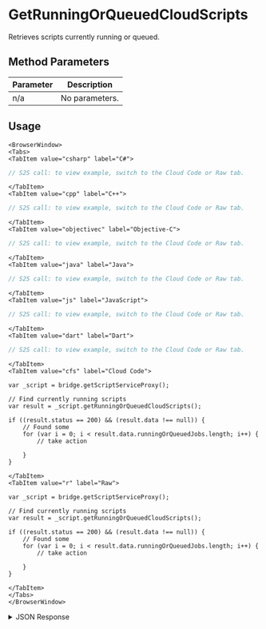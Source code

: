 # GetRunningOrQueuedCloudScripts

Retrieves scripts currently running or queued.

<PartialServop service_name="script" operation_name="GET_RUNNING_OR_QUEUED_CLOUD_SCRIPTS" />

## Method Parameters

| Parameter | Description    |
| --------- | -------------- |
| n/a       | No parameters. |

## Usage

```mdx-code-block
<BrowserWindow>
<Tabs>
<TabItem value="csharp" label="C#">
```

```csharp
// S2S call: to view example, switch to the Cloud Code or Raw tab.
```

```mdx-code-block
</TabItem>
<TabItem value="cpp" label="C++">
```

```cpp
// S2S call: to view example, switch to the Cloud Code or Raw tab.
```

```mdx-code-block
</TabItem>
<TabItem value="objectivec" label="Objective-C">
```

```objectivec
// S2S call: to view example, switch to the Cloud Code or Raw tab.
```

```mdx-code-block
</TabItem>
<TabItem value="java" label="Java">
```

```java
// S2S call: to view example, switch to the Cloud Code or Raw tab.
```

```mdx-code-block
</TabItem>
<TabItem value="js" label="JavaScript">
```

```javascript
// S2S call: to view example, switch to the Cloud Code or Raw tab.
```

```mdx-code-block
</TabItem>
<TabItem value="dart" label="Dart">
```

```dart
// S2S call: to view example, switch to the Cloud Code or Raw tab.
```

```mdx-code-block
</TabItem>
<TabItem value="cfs" label="Cloud Code">
```

```cfscript
var _script = bridge.getScriptServiceProxy();

// Find currently running scripts
var result = _script.getRunningOrQueuedCloudScripts();

if ((result.status == 200) && (result.data !== null)) {
    // Found some
    for (var i = 0; i < result.data.runningOrQueuedJobs.length; i++) {
        // take action

    }
}

```

```mdx-code-block
</TabItem>
<TabItem value="r" label="Raw">
```

```cfscript
var _script = bridge.getScriptServiceProxy();

// Find currently running scripts
var result = _script.getRunningOrQueuedCloudScripts();

if ((result.status == 200) && (result.data !== null)) {
    // Found some
    for (var i = 0; i < result.data.runningOrQueuedJobs.length; i++) {
        // take action

    }
}

```

```mdx-code-block
</TabItem>
</Tabs>
</BrowserWindow>
```

<details>
<summary>JSON Response</summary>

```json
{
    "data": {
        "runningOrQueuedJobs": [
            {
                "gameId": "20005",
                "description": null,
                "jobId": "5fbc8729-5123-4dca-8644-d78edcb7f712",
                "localTime": null,
                "createdAt": 1512750600574,
                "runStartTime": 0,
                "playerSessionId": null,
                "scheduledStartTime": 1512754200552,
                "scriptName": "emptyScript",
                "jobType": "CloudCode",
                "parameters": null,
                "updatedAt": 1512750600574
            },
            {
                "gameId": "20005",
                "description": null,
                "jobId": "8267199b-5567-4771-91ca-c25b61f83ccd",
                "localTime": null,
                "createdAt": 1512750610258,
                "runStartTime": 0,
                "playerSessionId": null,
                "scheduledStartTime": 1512754210258,
                "scriptName": "emptyScript",
                "jobType": "CloudCode",
                "parameters": null,
                "updatedAt": 1512750610258
            },
            {
                "gameId": "20005",
                "description": null,
                "jobId": "4c9d06bf-48e4-4308-8734-9f74993f8e4f",
                "localTime": null,
                "createdAt": 1512750683157,
                "runStartTime": 0,
                "playerSessionId": null,
                "scheduledStartTime": 1512754283157,
                "scriptName": "emptyScript",
                "jobType": "CloudCode",
                "parameters": null,
                "updatedAt": 1512750683157
            }
        ]
    },
    "status": 200
}
```

</details>
